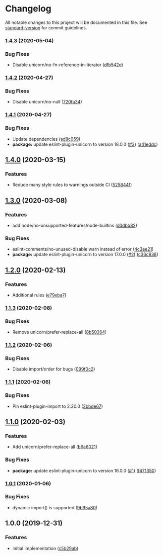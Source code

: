 # Changelog

All notable changes to this project will be documented in this file. See [standard-version](https://github.com/conventional-changelog/standard-version) for commit guidelines.

### [1.4.3](https://github.com/cfware/lint/compare/v1.4.2...v1.4.3) (2020-05-04)


### Bug Fixes

* Disable unicorn/no-fn-reference-in-iterator ([dfb542d](https://github.com/cfware/lint/commit/dfb542d9bb87c4896ce0c89cb63e04799281db29))

### [1.4.2](https://github.com/cfware/lint/compare/v1.4.1...v1.4.2) (2020-04-27)


### Bug Fixes

* Disable unicorn/no-null ([720fa34](https://github.com/cfware/lint/commit/720fa340313936a3f1f05d8da715e7f762b28917))

### [1.4.1](https://github.com/cfware/lint/compare/v1.4.0...v1.4.1) (2020-04-27)


### Bug Fixes

* Update dependencies ([ad8c059](https://github.com/cfware/lint/commit/ad8c05991b465e0929c96aee321a76378e13437d))
* **package:** update eslint-plugin-unicorn to version 18.0.0 ([#3](https://github.com/cfware/lint/issues/3)) ([a41eddc](https://github.com/cfware/lint/commit/a41eddc680f149dd0c3cbf34069e5f24220d8c33))

## [1.4.0](https://github.com/cfware/lint/compare/v1.3.0...v1.4.0) (2020-03-15)


### Features

* Reduce many style rules to warnings outside CI ([525844f](https://github.com/cfware/lint/commit/525844f79285a153352d828c93a012f4f9616c4a))

## [1.3.0](https://github.com/cfware/lint/compare/v1.2.0...v1.3.0) (2020-03-08)


### Features

* add node/no-unsupported-features/node-builtins ([d0dbb82](https://github.com/cfware/lint/commit/d0dbb827c25f720d33fdd078712a116e307a1d5a))


### Bug Fixes

* eslint-comments/no-unused-disable warn instead of error ([4c3ee21](https://github.com/cfware/lint/commit/4c3ee21b40fffa9121d5675afafb013f5ccbc21b))
* **package:** update eslint-plugin-unicorn to version 17.0.0 ([#2](https://github.com/cfware/lint/issues/2)) ([c36c838](https://github.com/cfware/lint/commit/c36c83891b0c968a4758484f72ed085b3aed7d12))

## [1.2.0](https://github.com/cfware/lint/compare/v1.1.3...v1.2.0) (2020-02-13)


### Features

* Additional rules ([e79eba7](https://github.com/cfware/lint/commit/e79eba77886d512a3832e85dcd9de32ab31ca233))

### [1.1.3](https://github.com/cfware/lint/compare/v1.1.2...v1.1.3) (2020-02-08)


### Bug Fixes

* Remove unicorn/prefer-replace-all ([8b50364](https://github.com/cfware/lint/commit/8b50364ae7605d28d4f58ab6b68f1b2d4661e1bc))

### [1.1.2](https://github.com/cfware/lint/compare/v1.1.1...v1.1.2) (2020-02-06)


### Bug Fixes

* Disable import/order for bugs ([099f0c2](https://github.com/cfware/lint/commit/099f0c28e20de68b819f368e65a9bf8b838604fc))

### [1.1.1](https://github.com/cfware/lint/compare/v1.1.0...v1.1.1) (2020-02-06)


### Bug Fixes

* Pin eslint-plugin-import to 2.20.0 ([2bbde67](https://github.com/cfware/lint/commit/2bbde675f9beeedaca41b10b270c7a06dcaf22bc))

## [1.1.0](https://github.com/cfware/lint/compare/v1.0.1...v1.1.0) (2020-02-03)


### Features

* Add unicorn/prefer-replace-all ([b6a6021](https://github.com/cfware/lint/commit/b6a602187600e50a82b2bb720353e932d83ae1e9))


### Bug Fixes

* **package:** update eslint-plugin-unicorn to version 16.0.0 ([#1](https://github.com/cfware/lint/issues/1)) ([f471350](https://github.com/cfware/lint/commit/f47135060b8b94c203ec86e8c48412abad5ed49a))

### [1.0.1](https://github.com/cfware/lint/compare/v1.0.0...v1.0.1) (2020-01-06)


### Bug Fixes

* dynamic import() is supported ([9b95a80](https://github.com/cfware/lint/commit/9b95a80bdae8d2cee4c7ddf72eafcfb7f6a38e8e))

## 1.0.0 (2019-12-31)


### Features

* Initial implementation ([c5b29ab](https://github.com/cfware/lint/commit/c5b29abb7a34b288996dcafec2fb640855bb6b33))
